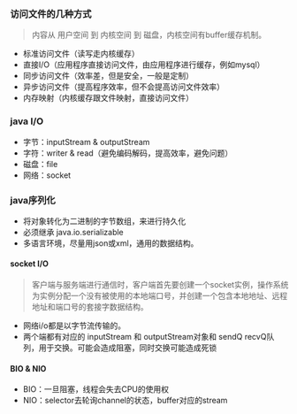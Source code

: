 ### 访问文件的几种方式
> 内容从 用户空间 到 内核空间 到 磁盘，内核空间有buffer缓存机制。
- 标准访问文件（读写走内核缓存）
- 直接I/O（应用程序直接访问文件，由应用程序进行缓存，例如mysql）
- 同步访问文件（效率差，但是安全，一般是定制）
- 异步访问文件（提高程序效率，但不会提高访问文件效率）
- 内存映射（内核缓存跟文件映射，直接访问文件）

### java I/O
- 字节：inputStream & outputStream
- 字符：writer & read（避免编码解码，提高效率，避免问题）
- 磁盘：file
- 网络：socket

### java序列化
- 将对象转化为二进制的字节数组，来进行持久化
- 必须继承 java.io.serializable
- 多语言环境，尽量用json或xml，通用的数据结构。


#### socket I/O
> 客户端与服务端进行通信时，客户端首先要创建一个socket实例，操作系统为实例分配一个没有被使用的本地端口号，并创建一个包含本地地址、远程地址和端口号的套接字数据结构。
- 网络i/o都是以字节流传输的。
- 两个端都有对应的 inputStream 和 outputStream对象和 sendQ recvQ队列，用于交换。可能会造成阻塞，同时交换可能造成死锁

#### BIO & NIO
- BIO：一旦阻塞，线程会失去CPU的使用权
- NIO：selector去轮询channel的状态，buffer对应的stream



